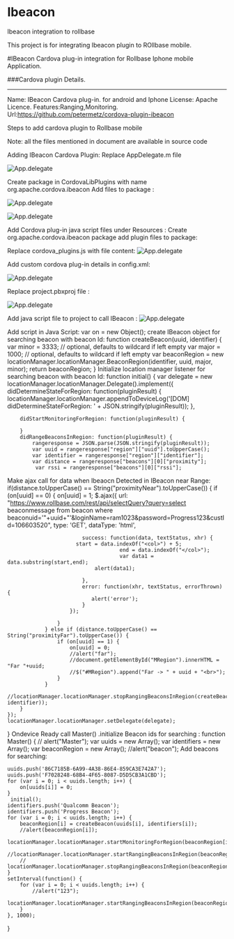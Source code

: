 Ibeacon
=======

Ibeacon integration to rollbase

This project is for integrating Ibeacon plugin to ROllbase mobile.

#IBeacon Cardova plug-in integration for  Rollbase Iphone mobile Application.  


###Cardova plugin Details.
*****
Name: IBeacon Cardova plug-in. for android and Iphone
License: Apache Licence.
Features:Ranging,Monitoring.
Url:https://github.com/petermetz/cordova-plugin-ibeacon


Steps to add cardova plugin to Rollbase mobile

Note: all the files mentioned in document are available in source code

Adding IBeacon Cardova Plugin:
Replace AppDelegate.m file

![App.delegate](https://github.com/ramesh6589/Images/blob/master/Capture.PNG)
 
 Create package in CordovaLibPlugins with name org.apache.cordova.ibeacon Add files to package :
         
![App.delegate](https://github.com/ramesh6589/Images/blob/master/Capture2.PNG)

![App.delegate](https://github.com/ramesh6589/Images/blob/master/Capture6.PNG)



Add Cordova plug-in java script files  under Resources :
Create org.apache.cordova.ibeacon package add plugin files to package:
     
Replace cordova_plugins.js with file content:
![App.delegate](https://github.com/ramesh6589/Images/blob/master/Capture12.PNG)
 


Add custom cordova plug-in details in config.xml:

![App.delegate](https://github.com/ramesh6589/Images/blob/master/Capture13.PNG)
   

Replace project.pbxproj file :
 
![App.delegate](https://github.com/ramesh6589/Images/blob/master/Capture14.PNG)
 
Add java script file to project to call IBeacon :
 ![App.delegate](https://github.com/ramesh6589/Images/blob/master/Capture15.PNG)
 
Add script in Java Script:
var on = new Object();
create IBeacon object for searching beacon with beacon Id: 
function createBeacon(uuid, identifier) {
    var minor = 3333; // optional, defaults to wildcard if left empty
    var major = 1000; // optional, defaults to wildcard if left empty
    var beaconRegion = new locationManager.locationManager.BeaconRegion(identifier, uuid, major, minor);
    return beaconRegion;
}
Initialize location manager listener for searching beacon with beacon Id: 
function initial() {
    var delegate = new locationManager.locationManager.Delegate().implement({
        didDetermineStateForRegion: function(pluginResult) {
            locationManager.locationManager.appendToDeviceLog('[DOM] didDetermineStateForRegion: ' + JSON.stringify(pluginResult));
        },
        
        didStartMonitoringForRegion: function(pluginResult) {
           
        }
        didRangeBeaconsInRegion: function(pluginResult) {
            rangeresponse = JSON.parse(JSON.stringify(pluginResult));
            var uuid = rangeresponse["region"]["uuid"].toUpperCase();
            var identifier = rangeresponse["region"]["identifier"];
            var distance = rangeresponse["beacons"][0]["proximity"];
             var rssi = rangeresponse["beacons"][0]["rssi"];
Make ajax call for data when Ibeaocn Detected in IBeacon near Range: 
           if(distance.toUpperCase() == String("proximityNear").toUpperCase()) {
					if (on[uuid] == 0) {
						on[uuid] = 1;
						                        $.ajax({
                            url: "https://www.rollbase.com/rest/api/selectQuery?query=select beaconmessage from beacon where beaconuid='"+uuid+"'&loginName=ram1023&password=Progress123&custId=106603520",
                            type: 'GET',
                            dataType: 'html',
                           
                            success: function(data, textStatus, xhr) {
                          start = data.indexOf("<col>") + 5;
    									end = data.indexOf("</col>");
    									var data1 = data.substring(start,end);
                                alert(data1);
                                
                            },
                            error: function(xhr, textStatus, errorThrown) {
                               alert('error');
                            }
                        });
						
					}
				} else if (distance.toUpperCase() == String("proximityFar").toUpperCase()) {
					if (on[uuid] == 1) {
						on[uuid] = 0;
                        //alert("far");
						//document.getElementById("MRegion").innerHTML = "Far "+uuid;
						//$("#MRegion").append("Far -> " + uuid + "<br>");
					}
				}
            //locationManager.locationManager.stopRangingBeaconsInRegion(createBeacon(uuid, identifier));
        }
    });
    locationManager.locationManager.setDelegate(delegate);
}
Ondevice Ready call Master() .initialize Beacon ids for searching  : 
function Master() {
   // alert("Master");
    var uuids = new Array();
    var identifiers = new Array();
    var beaconRegion = new Array();
    //alert("beacon");
Add beacons for searching: 

    uuids.push('86C7185B-6A99-4A38-86E4-859CA3E742A7');
    uuids.push('F7028248-68B4-4F65-8087-D5D5CB3A1CBD');
    for (var i = 0; i < uuids.length; i++) {
        on[uuids[i]] = 0;
    }
     initial();
    identifiers.push('Qualcomm Beacon');
    identifiers.push('Progress Beacon');
    for (var i = 0; i < uuids.length; i++) {
        beaconRegion[i] = createBeacon(uuids[i], identifiers[i]);
        //alert(beaconRegion[i]);
        locationManager.locationManager.startMonitoringForRegion(beaconRegion[i]);
        //locationManager.locationManager.startRangingBeaconsInRegion(beaconRegion[i]);
        //	locationManager.locationManager.stopRangingBeaconsInRegion(beaconRegion[i]);	
    }
    setInterval(function() {
        for (var i = 0; i < uuids.length; i++) {
            //alert("123");
            locationManager.locationManager.startRangingBeaconsInRegion(beaconRegion[i]);
        }
    }, 1000);
}
